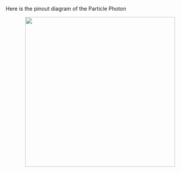 Here is the pinout diagram of the Particle Photon
<p align="center">
<img src="https://github.com/d008/MAE224/blob/master/images/Photon%20Pinouts.png?raw=true" width="400">  
</p>